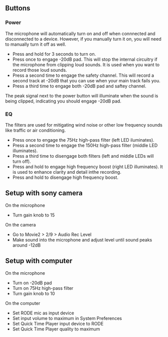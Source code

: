 ## Buttons

### Power

The microphone will automatically turn on and off when connnected and disconnected to a device. However, if you manually turn it on, you will need to manually turn it off as well.

- Press and hold for 3 seconds to turn on.
- Press once to engage -20dB pad. This will stop the internal circuitry if the microphone from clipping loud sounds. It is used when you want to record those loud sounds.
- Press a second time to engage the safety channel. This will record a second track at -20dB that you can use when your main track fails you.
- Press a third time to engage both -20dB pad and saftey channel.

The peak signal next to the power button will illuminate when the sound is being clipped, indicating you should engage -20dB pad.

### EQ

The filters are used for mitigating wind noise or other low frequency sounds like traffic or air conditioning.

- Press once to engage the 75Hz high-pass filter (left LED iluminates).
- Press a second time to engage the 150Hz high-pass filter (middle LED illuminates).
- Press a third time to disengage both filters (left and middle LEDs will turn off).
- Press and hold to engage high frequency boost (right LED illuminates). It is used to enhance clarity and detail inthe recording.
- Press and hold to disengage high frequency boost.

## Setup with sony camera

On the microphone

- Turn gain knob to 15

On the camera

- Go to Movie2 > 2/9 > Audio Rec Level
- Make sound into the microphone and adjust level until sound peaks around -12dB

## Setup with computer

On the microphone

- Turn on -20dB pad
- Turn on 75Hz high-pass filter
- Turn gain knob to 10

On the computer

- Set RODE mic as input device
- Set input volume to maximum in System Preferences
- Set Quick Time Player input device to RODE
- Set Quick Time Player quality to maximum
